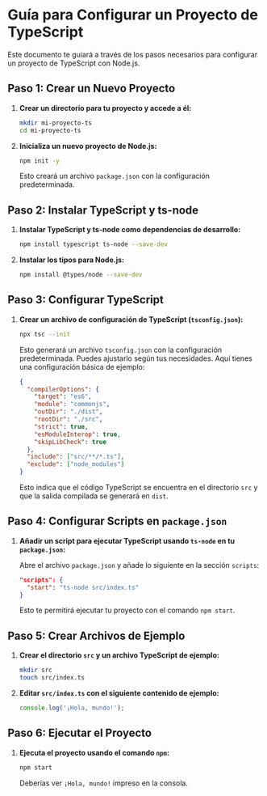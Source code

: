 # Guía para Configurar un Proyecto de TypeScript

Este documento te guiará a través de los pasos necesarios para configurar un proyecto de TypeScript con Node.js.

## Paso 1: Crear un Nuevo Proyecto

1. **Crear un directorio para tu proyecto y accede a él:**

    ```bash
    mkdir mi-proyecto-ts
    cd mi-proyecto-ts
    ```

2. **Inicializa un nuevo proyecto de Node.js:**

    ```bash
    npm init -y
    ```

    Esto creará un archivo `package.json` con la configuración predeterminada.

## Paso 2: Instalar TypeScript y ts-node

1. **Instalar TypeScript y ts-node como dependencias de desarrollo:**

    ```bash
    npm install typescript ts-node --save-dev
    ```

2. **Instalar los tipos para Node.js:**

    ```bash
    npm install @types/node --save-dev
    ```

## Paso 3: Configurar TypeScript

1. **Crear un archivo de configuración de TypeScript (`tsconfig.json`):**

    ```bash
    npx tsc --init
    ```

    Esto generará un archivo `tsconfig.json` con la configuración predeterminada. Puedes ajustarlo según tus necesidades. Aquí tienes una configuración básica de ejemplo:

    ```json
    {
      "compilerOptions": {
        "target": "es6",
        "module": "commonjs",
        "outDir": "./dist",
        "rootDir": "./src",
        "strict": true,
        "esModuleInterop": true,
        "skipLibCheck": true
      },
      "include": ["src/**/*.ts"],
      "exclude": ["node_modules"]
    }
    ```

    Esto indica que el código TypeScript se encuentra en el directorio `src` y que la salida compilada se generará en `dist`.

## Paso 4: Configurar Scripts en `package.json`

1. **Añadir un script para ejecutar TypeScript usando `ts-node` en tu `package.json`:**

    Abre el archivo `package.json` y añade lo siguiente en la sección `scripts`:

    ```json
    "scripts": {
      "start": "ts-node src/index.ts"
    }
    ```

    Esto te permitirá ejecutar tu proyecto con el comando `npm start`.

## Paso 5: Crear Archivos de Ejemplo

1. **Crear el directorio `src` y un archivo TypeScript de ejemplo:**

    ```bash
    mkdir src
    touch src/index.ts
    ```

2. **Editar `src/index.ts` con el siguiente contenido de ejemplo:**

    ```typescript
    console.log('¡Hola, mundo!');
    ```

## Paso 6: Ejecutar el Proyecto

1. **Ejecuta el proyecto usando el comando `npm`:**

    ```bash
    npm start
    ```

    Deberías ver `¡Hola, mundo!` impreso en la consola.
